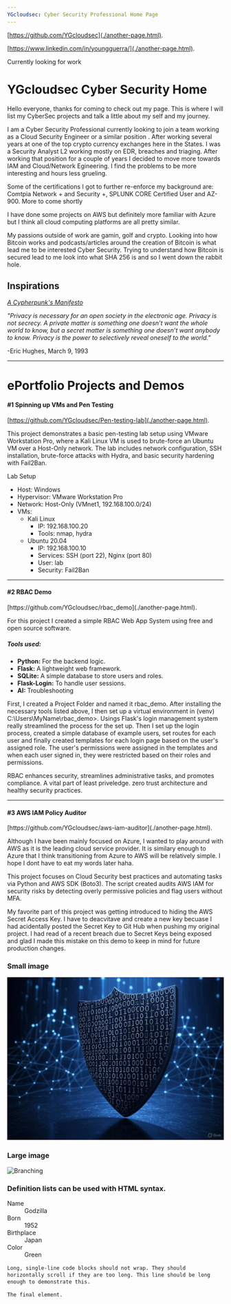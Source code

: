 ```yaml
---
YGcloudsec: Cyber Security Professional Home Page
---
```


[https://github.com/YGcloudsec](./another-page.html).

[https://www.linkedin.com/in/youngguerra/](./another-page.html).

Currently looking for work

# YGcloudsec Cyber Security Home

Hello everyone, thanks for coming to check out my page. This is where I will list my CyberSec projects and talk a little about my self and my journey.

I am a Cyber Security Professional currently looking to join a team working as a Cloud Security Engineer or a similar position . After working several years at one of the top crypto currency exchanges here in the States. I was a Security Analyst L2 working mostly on EDR, breaches and triaging. After working that position for a couple of years I decided to move more towards IAM and Cloud/Network Egineering. I find the problems to be more interesting and hours less grueling.

Some of the certifications I got to further re-enforce my background are: Comtpia Network + and Security +, SPLUNK CORE Certified User and AZ-900. More to come shortly

I have done some projects on AWS but definitely more familiar with Azure but I think all cloud computing platforms are all pretty similar.

My passions outside of work are gamin, golf and crypto. Looking into how Bitcoin works and podcasts/articles around the creation of Bitcoin is what lead me to be interested Cyber Security. Trying to understand how Bitcoin is secured lead to me look into what SHA 256 is and so I went down the rabbit hole.

## Inspirations

<p>
  <a href="https://nakamotoinstitute.org/library/cypherpunk-manifesto/"><i>A Cypherpunk's Manifesto</i></a>
</p>
<em> "Privacy is necessary for an open society in the electronic age. Privacy is not secrecy. A private matter is something one doesn’t want the whole world to know, but a secret matter is something one doesn’t want anybody to know. Privacy is the power to selectively reveal oneself to the world." </em>

 -Eric Hughes, March 9, 1993


***

<h1> ePortfolio Projects and Demos</h1>

<h4>#1 Spinning up VMs and Pen Testing </h4>

[https://github.com/YGcloudsec/Pen-testing-lab](./another-page.html).

This project demonstrates a basic pen-testing lab setup using VMware Workstation Pro, where a Kali Linux VM is used to brute-force an Ubuntu VM over a Host-Only network. The lab includes network configuration, SSH installation, brute-force attacks with Hydra, and basic security hardening with Fail2Ban.

Lab Setup

<ul>
    <li>Host: Windows</li>
    <li>Hypervisor: VMware Workstation Pro</li>
    <li>Network: Host-Only (VMnet1, 192.168.100.0/24)</li>
    <li>VMs:
        <ul>
            <li>Kali Linux
                <ul>
                    <li>IP: 192.168.100.20</li>
                    <li>Tools: nmap, hydra</li>
                </ul>
            </li>
            <li>Ubuntu 20.04
                <ul>
                    <li>IP: 192.168.100.10</li>
                    <li>Services: SSH (port 22), Nginx (port 80)</li>
                    <li>User: lab</li>
                    <li>Security: Fail2Ban</li>
                </ul>
            </li>
        </ul>
    </li>
</ul>

***

<h4>#2 RBAC Demo</h4>
[https://github.com/YGcloudsec/rbac_demo](./another-page.html).

For this project I created a simple RBAC Web App System using free and open source software.
    
   <h5>Tools used:</h5>
  <ul>
        <li><strong>Python:</strong> For the backend logic.</li>
        <li><strong>Flask:</strong> A lightweight web framework.</li>
        <li><strong>SQLite:</strong> A simple database to store users and roles.</li>
        <li><strong>Flask-Login:</strong> To handle user sessions.</li>
        <li><strong>AI:</strong> Troubleshooting</li>
  </ul>

First, I created a Project Folder and named it rbac_demo. After installing the necessary tools listed above, I then set up a virtual environment in (venv) C:\Users\MyName\rbac_demo>. Usings Flask's login management system really streamlined the process for the set up. Then I set up the login process, created a simple database of example users, set routes for each user and finally created templates for each login page based on the user's assigned role. The user's permissions were assigned in the templates and when each user signed in, they were restricted based on their roles and permissions.

RBAC enhances security, streamlines administrative tasks, and promotes compliance. A vital part of least priveledge. zero trust architecture and healthy security practices.

***

<h4>#3 AWS IAM Policy Auditor</h4>
[https://github.com/YGcloudsec/aws-iam-auditor](./another-page.html).

Although I have been mainly focused on Azure, I wanted to play around with AWS as it is the leading cloud service provider. It is similary enough to Azure that I think transitioning from Azure to AWS will be relatively simple. I hope I dont have to eat my words later haha.

This project focuses on Cloud Security best practices and automating tasks via Python and AWS SDK (Boto3). The script created audits AWS IAM for security risks by detecting overly permissive policies and flag users without MFA.

My favorite part of this project was getting introduced to hiding the AWS Secret Access Key. I have to deacvitave and create a new key becuase I had acidentally posted the Secret Key to Git Hub when pushing my original project. I had read of a recent breach due to Secret Keys being exposed and glad I made this mistake on this demo to keep in mind for future production changes.



### Small image

<img src="https://github.com/YGcloudsec/YGcloudsec.github.io/blob/main/image.jpg?raw=true" alt="Cloud Security">


### Large image

![Branching](https://guides.github.com/activities/hello-world/branching.png)


### Definition lists can be used with HTML syntax.

<dl>
<dt>Name</dt>
<dd>Godzilla</dd>
<dt>Born</dt>
<dd>1952</dd>
<dt>Birthplace</dt>
<dd>Japan</dd>
<dt>Color</dt>
<dd>Green</dd>
</dl>

```
Long, single-line code blocks should not wrap. They should horizontally scroll if they are too long. This line should be long enough to demonstrate this.
```

```
The final element.
```
